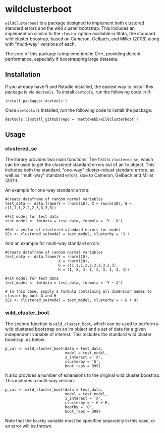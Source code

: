 
<!-- README.md is generated from README.Rmd. Please edit that file -->
wildclusterboot
===============

`wildclusterboot` is a package designed to implement both clustered standard errors and the wild cluster bootstrap. This includes an implemention similar to the `cluster` option available in Stata, the standard wild cluster boostrap, based on Cameron, Gelbach, and Miller (2008) along with "multi-way" versions of each.

The core of this package is implemented in C++, providing decent performance, especially if boostrapping large datasets.

Installation
------------

If you already have R and Rstudio installed, the easiest way to install this package is via `devtools`. To install `devtools`, run the following code in R:

    install.packages('devtools')

Once `devtools` is installed, run the following code to install the package:

    devtools::install_github(repo = 'mattdwebb/wildclusterboot')

Usage
-----

### clustered\_se

The library provides two main functions. The first is `clustered_se`, which can be used to get the clustered standard errors out of an `lm` object. This includes both the standard, "one-way" cluster-robust standard errors, as well as "multi-way" standard errors, due to Cameron, Gelbach and Miller (2011).

An example for one-way standard errors:

    #Create dataframe of random normal variables
    test_data <- data.frame(Y = rnorm(10), X = rnorm(10), G = c(1,1,1,2,2,2,3,3,3,3))

    #Fit model for test data
    test_model <- lm(data = test_data, formula = 'Y ~ X')

    #Get a vector of clustered standard errors for model
    SEs <- clustered_se(model = test_model, clusterby = 'G')

And an example for multi-way standard errors:

    #Create dataframe of random normal variables
    test_data <- data.frame(Y = rnorm(10),
                            X = rnorm(10),
                            G = c(1,1,1,2,2,2,3,3,3,3),
                            H = (1, 2, 3, 1, 2, 3, 1, 2, 3))

    #Fit model for test data
    test_model <- lm(data = test_data, formula = 'Y ~ X')

    # In this case, supply a formula containing all dimension names to cluster by both G and H
    SEs <- clustered_se(model = test_model, clusterby = ~ G + H)

### wild\_cluster\_boot

The second function is `wild_cluster_boot`, which can be used to perform a wild clustered bootstrap on an lm object and a set of data for a given independent variable of interest. This includes the standard wild cluster boostrap, as below:

    p_val <- wild_cluster_boot(data = test_data,
                               model = test_model,
                               x_interest = 'X',
                               clusterby = 'G',
                               boot_reps = 399)

It also provides a number of extensions to the original wild cluster boostrap. This includes a multi-way version:

    p_val <- wild_cluster_boot(data = test_data,
                               model = test_model,
                               x_interest = 'X',
                               clusterby = ~ G + H,
                               bootby = 'G',
                               boot_reps = 399)

Note that the `bootby` variable must be specified separately in this case, or an error will be thrown.
